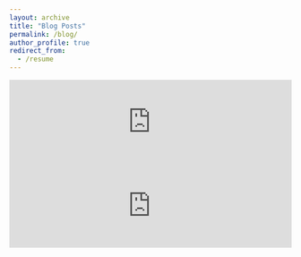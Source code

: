 ```yaml
---
layout: archive
title: "Blog Posts"
permalink: /blog/
author_profile: true
redirect_from:
  - /resume
---
```


<iframe src="https://mastodon.energy/@squoilin/111351775487055327/embed" class="mastodon-embed" style="max-width: 100%; border: 0" width="100%" allowfullscreen="allowfullscreen"></iframe><script src="https://mastodon.energy/embed.js" async="async"></script>

<iframe src="https://mastodon.energy/@squoilin/111175797981330118/embed" class="mastodon-embed" style="max-width: 100%; border: 0" width="100%" allowfullscreen="allowfullscreen"></iframe><script src="https://mastodon.energy/embed.js" async="async"></script>
